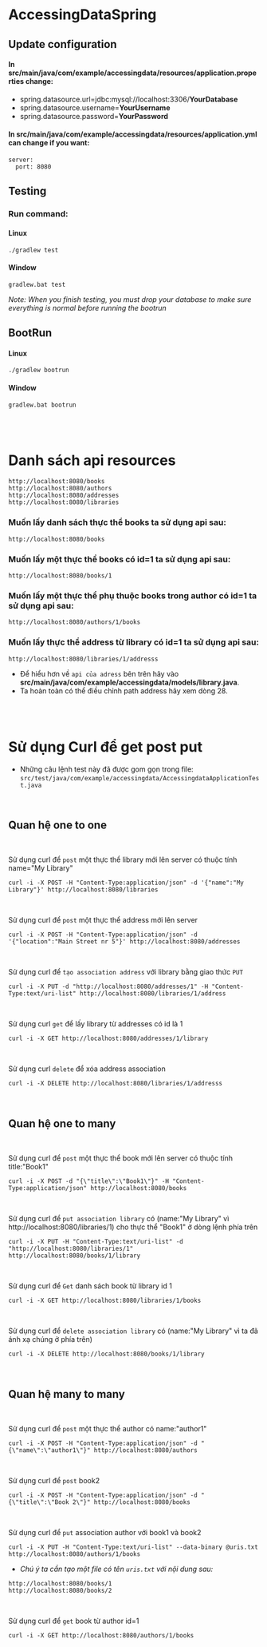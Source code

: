 # AccessingDataSpring

##  **Update configuration**

#### In src/main/java/com/example/accessingdata/resources/application.properties change:

- spring.datasource.url=jdbc:mysql://localhost:3306/**YourDatabase**
- spring.datasource.username=**YourUsername**
- spring.datasource.password=**YourPassword**

#### In src/main/java/com/example/accessingdata/resources/application.yml can change if you want:

```
server:
  port: 8080
```

## **Testing**

### **Run command:**

#### Linux

```
./gradlew test
```

#### Window

```
gradlew.bat test
```

*Note: When you finish testing, you must drop your database to make sure everything is normal before running the bootrun*

## **BootRun**

#### Linux

```
./gradlew bootrun
```

#### Window

```
gradlew.bat bootrun
```

<br />
<br />

# Danh sách **api** resources

```
http://localhost:8080/books
http://localhost:8080/authors
http://localhost:8080/addresses
http://localhost:8080/libraries
```

### Muốn lấy danh sách thực thể books ta sử dụng api sau:

```
http://localhost:8080/books
```

### Muốn lấy một thực thể books có id=1 ta sử dụng api sau:

```
http://localhost:8080/books/1
```

### Muốn lấy một thực thể phụ thuộc books trong author có id=1 ta sử dụng api sau:

```
http://localhost:8080/authors/1/books
```

### Muốn lấy thực thể address từ library có id=1 ta sử dụng api sau:

```
http://localhost:8080/libraries/1/addresss
```

- Để hiểu hơn về `api của adress` bên trên hãy vào **src/main/java/com/example/accessingdata/models/library.java**.
- Ta hoàn toàn có thể điều chỉnh path address hãy xem dòng 28.


<br />
<br />

# Sử dụng Curl để get post put

- Những câu lệnh test này đã được gom gọn trong file: `src/test/java/com/example/accessingdata/AccessingdataApplicationTest.java`

<br />

## Quan hệ one to one

<br />

Sử dụng curl để `post` một thực thể library mới lên server có thuộc tính name="My Library"

```
curl -i -X POST -H "Content-Type:application/json" -d '{"name":"My Library"}' http://localhost:8080/libraries
```

<br />

Sử dụng curl để `post` một thực thể address mới lên server

```
curl -i -X POST -H "Content-Type:application/json" -d '{"location":"Main Street nr 5"}' http://localhost:8080/addresses
```

<br />

Sử dụng curl để `tạo association address` với library bằng giao thức `PUT`

```
curl -i -X PUT -d "http://localhost:8080/addresses/1" -H "Content-Type:text/uri-list" http://localhost:8080/libraries/1/address
```

<br />

Sử dụng curl `get` để lấy library từ addresses có id là 1

```
curl -i -X GET http://localhost:8080/addresses/1/library
```

<br />

Sử dụng curl `delete` để xóa address association

```
curl -i -X DELETE http://localhost:8080/libraries/1/addresss
```

<br />

## Quan hệ one to many

<br />

Sử dụng curl để `post` một thực thể book mới lên server có thuộc tính title:"Book1"

```
curl -i -X POST -d "{\"title\":\"Book1\"}" -H "Content-Type:application/json" http://localhost:8080/books
```

<br />

Sử dụng curl để `put association library` có (name:"My Library" vì http://localhost:8080/libraries/1) cho thực thể "Book1" ở dòng lệnh phía trên

```
curl -i -X PUT -H "Content-Type:text/uri-list" -d "http://localhost:8080/libraries/1" http://localhost:8080/books/1/library
```

<br />

Sử dụng curl để `Get` danh sách book từ library id 1

```
curl -i -X GET http://localhost:8080/libraries/1/books
```

<br />

Sử dụng curl để `delete association library` có (name:"My Library" vì ta đã ánh xạ chúng ở phía trên)

```
curl -i -X DELETE http://localhost:8080/books/1/library
```

<br />

## Quan hệ many to many

<br />

Sử dụng curl để `post` một thực thể author có name:"author1"

```
curl -i -X POST -H "Content-Type:application/json" -d "{\"name\":\"author1\"}" http://localhost:8080/authors
```

<br />

Sử dụng curl để `post` book2

```
curl -i -X POST -H "Content-Type:application/json" -d "{\"title\":\"Book 2\"}" http://localhost:8080/books
```

<br />

Sử dụng curl để `put` association author với book1 và book2

```
curl -i -X PUT -H "Content-Type:text/uri-list" --data-binary @uris.txt http://localhost:8080/authors/1/books
```

- *Chú ý ta cần tạo một file có tên `uris.txt` với nội dung sau:*

```
http://localhost:8080/books/1
http://localhost:8080/books/2
```

<br />

Sử dụng curl để `get` book từ author id=1

```
curl -i -X GET http://localhost:8080/authors/1/books
```

